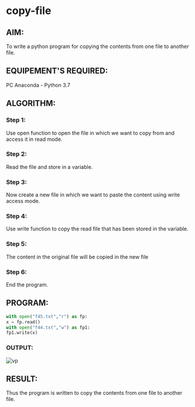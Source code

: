 # copy-file
## AIM:
To write a python program for copying the contents from one file to another file.
## EQUIPEMENT'S REQUIRED: 
PC
Anaconda - Python 3.7
## ALGORITHM: 
### Step 1:
Use open function to open the file in which we want to copy from and access it in
read mode.

### Step 2: 
Read the file and store in a variable.
 
### Step 3:
Now create a new file in which we want to paste the content using write access
mode.

### Step 4:
Use write function to copy the read file that has been stored in the variable.

### Step 5:
The content in the original file will be copied in the new file

### Step 6:
End the program.

## PROGRAM:
```python
with open("f45.txt","r") as fp:
x = fp.read()
with open("f44.txt","w") as fp1:
fp1.write(x)
```

### OUTPUT:

![vp](https://user-images.githubusercontent.com/121303741/215269832-a8982fc1-a140-4c4b-80e3-7b5dbbae557e.png)


## RESULT:
Thus the program is written to copy the contents from one file to another file.
